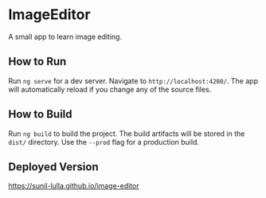 # ImageEditor

A small app to learn image editing.

## How to Run

Run `ng serve` for a dev server. Navigate to `http://localhost:4200/`. The app will automatically reload if you change any of the source files.

## How to Build

Run `ng build` to build the project. The build artifacts will be stored in the `dist/` directory. Use the `--prod` flag for a production build.

## Deployed Version
https://sunil-lulla.github.io/image-editor
